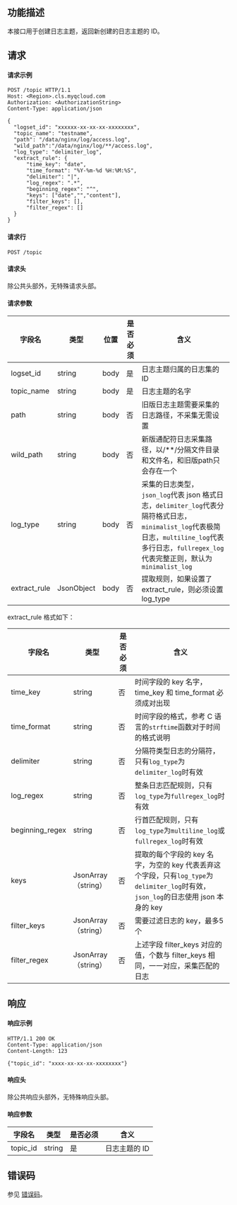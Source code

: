 ## 功能描述

本接口用于创建日志主题，返回新创建的日志主题的 ID。

## 请求

#### 请求示例

```
POST /topic HTTP/1.1
Host: <Region>.cls.myqcloud.com
Authorization: <AuthorizationString>
Content-Type: application/json

{
  "logset_id": "xxxxxx-xx-xx-xx-xxxxxxxx",
  "topic_name": "testname",
  "path": "/data/nginx/log/access.log",
  "wild_path":"/data/nginx/log/**/access.log",
  "log_type": "delimiter_log",
  "extract_rule": {
      "time_key": "date",
      "time_format": "%Y-%m-%d %H:%M:%S",
      "delimiter": "|",
      "log_regex": ".*",
      "beginning_regex": "^",
      "keys": ["date","","content"],
      "filter_keys": [],
      "filter_regex": []
  }
}
```

#### 请求行

```
POST /topic
```

#### 请求头

除公共头部外，无特殊请求头部。

#### 请求参数

| 字段名       | 类型       | 位置 | 是否必须 | 含义                                                         |
| ------------ | ---------- | ---- | ---- | ------------------------------------------------------------ |
| logset_id    | string     | body | 是   | 日志主题归属的日志集的 ID                                    |
| topic_name   | string     | body | 是   | 日志主题的名字                                               |
| path         | string     | body | 否   | 旧版日志主题需要采集的日志路径，不采集无需设置                   |
| wild_path    | string     | body | 否   | 新版通配符日志采集路径，以/\*\*/分隔文件目录和文件名，和旧版path只会存在一个  |
| log_type     | string     | body | 否   | 采集的日志类型，`json_log`代表 json 格式日志，`delimiter_log`代表分隔符格式日志，`minimalist_log`代表极简日志，`multiline_log`代表多行日志，`fullregex_log`代表完整正则，默认为`minimalist_log` |
| extract_rule | JsonObject | body | 否   | 提取规则，如果设置了 extract_rule，则必须设置 log_type       |

extract_rule 格式如下：

| 字段名          | 类型              | 是否必须 | 含义                                                         |
| --------------- | ----------------- | -------- | ------------------------------------------------------------ |
| time_key        | string            | 否       | 时间字段的 key 名字，time_key 和 time_format 必须成对出现         |
| time_format     | string            | 否       | 时间字段的格式，参考 C 语言的`strftime`函数对于时间的格式说明  |
| delimiter       | string            | 否       | 分隔符类型日志的分隔符，只有`log_type`为`delimiter_log`时有效 |
| log_regex       | string            | 否       | 整条日志匹配规则，只有`log_type`为`fullregex_log`时有效      |
| beginning_regex | string            | 否       | 行首匹配规则，只有`log_type`为`multiline_log`或`fullregex_log`时有效 |
| keys            | JsonArray（string） | 否       | 提取的每个字段的 key 名字，为空的 key 代表丢弃这个字段，只有`log_type`为`delimiter_log`时有效，`json_log`的日志使用 json 本身的 key |
| filter_keys     | JsonArray（string） | 否       | 需要过滤日志的 key，最多5个                                   |
| filter_regex    | JsonArray（string） | 否       | 上述字段 filter_keys 对应的值，个数与 filter_keys 相同，一一对应，采集匹配的日志 |

## 响应

#### 响应示例

```
HTTP/1.1 200 OK
Content-Type: application/json
Content-Length: 123

{"topic_id": "xxxx-xx-xx-xx-xxxxxxxx"}
```

#### 响应头

除公共响应头部外，无特殊响应头部。

#### 响应参数

| 字段名   | 类型   | 是否必须 | 含义          |
| -------- | ------ | ---- | ------------- |
| topic_id | string | 是   | 日志主题的 ID |

## 错误码

参见 [错误码](https://cloud.tencent.com/document/product/614/12402)。
